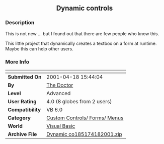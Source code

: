 ﻿<div align="center">

## Dynamic controls


</div>

### Description

This is not new ... but I found out that there are few people who know this.

This little project that dynamically creates a textbox on a form at runtime. Maybe this can help other users.
 
### More Info
 


<span>             |<span>
---                |---
**Submitted On**   |2001-04-18 15:44:04
**By**             |[The Doctor](https://github.com/Planet-Source-Code/PSCIndex/blob/master/ByAuthor/the-doctor.md)
**Level**          |Advanced
**User Rating**    |4.0 (8 globes from 2 users)
**Compatibility**  |VB 6\.0
**Category**       |[Custom Controls/ Forms/  Menus](https://github.com/Planet-Source-Code/PSCIndex/blob/master/ByCategory/custom-controls-forms-menus__1-4.md)
**World**          |[Visual Basic](https://github.com/Planet-Source-Code/PSCIndex/blob/master/ByWorld/visual-basic.md)
**Archive File**   |[Dynamic co185174182001\.zip](https://github.com/Planet-Source-Code/the-doctor-dynamic-controls__1-22497/archive/master.zip)








